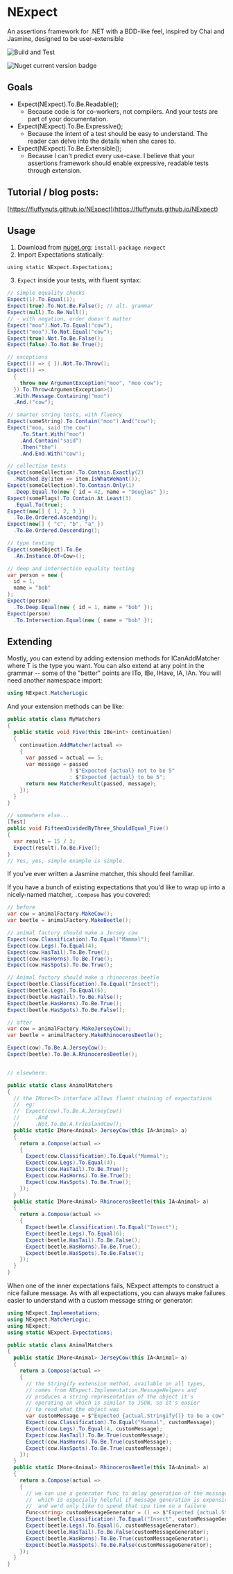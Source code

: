 # NExpect
An assertions framework for .NET with a BDD-like feel, inspired by Chai and Jasmine, designed to be user-extensible

![Build and Test](https://github.com/fluffynuts/NExpect/workflows/Build%20and%20Test/badge.svg)

![Nuget current version badge](https://img.shields.io/nuget/v/NExpect)

## Goals
- Expect(NExpect).To.Be.Readable();
  - Because code is for co-workers, not compilers. And your tests are part of your documentation.
- Expect(NExpect).To.Be.Expressive();
  - Because the intent of a test should be easy to understand. The reader can delve into the details when she cares to.
- Expect(NExpect).To.Be.Extensible();
  - Because I can't predict every use-case. I believe that your assertions framework should enable expressive, readable tests through extension.

## Tutorial / blog posts:
[https://fluffynuts.github.io/NExpect](https://fluffynuts.github.io/NExpect)

## Usage
1. Download from [nuget.org](https://nuget.org): `install-package nexpect`
2. Import Expectations statically:
```
using static NExpect.Expectations;
```
3. `Expect` inside your tests, with fluent syntax:
```csharp
// simple equality checks
Expect(1).To.Equal(1);
Expect(true).To.Not.Be.False(); // alt. grammar
Expect(null).To.Be.Null();
// - with negation, order doesn't matter
Expect("moo").Not.To.Equal("cow");
Expect("moo").To.Not.Equal("cow");
Expect(true).Not.To.Be.False();
Expect(false).To.Not.Be.True();

// exceptions
Expect(() => { }).Not.To.Throw();
Expect(() =>
  {
    throw new ArgumentException("moo", "moo cow");
  }).To.Throw<ArgumentException>()
  .With.Message.Containing("moo")
  .And.("cow");

// smarter string tests, with fluency
Expect(someString).To.Contain("moo").And("cow");
Expect("moo, said the cow")
    .To.Start.With("moo")
    .And.Contain("said")
    .Then("the")
    .And.End.With("cow");

// collection tests
Expect(someCollection).To.Contain.Exactly(2)
  .Matched.By(item => item.IsWhatWeWant());
Expect(someCollection).To.Contain.Only(1)
  .Deep.Equal.To(new { id = 42, name = "Douglas" });
Expect(someFlags).To.Contain.At.Least(3)
  .Equal.To(true);
Expect(new[] { 1, 2, 3 })
  .To.Be.Ordered.Ascending();
Expect(new[] { "c", "b", "a" })
  .To.Be.Ordered.Descending();

// type testing
Expect(someObject).To.Be
  .An.Instance.Of<Cow>();

// deep and intersection equality testing
var person = new {
  id = 1,
  name = "bob"
};
Expect(person)
  .To.Deep.Equal(new { id = 1, name = "bob" });
Expect(person)
  .To.Intersection.Equal(new { name = "bob" });
```

## Extending
Mostly, you can extend by adding extension methods for ICanAddMatcher<T> where T is the
type you want. You can also extend at any point in the grammar -- some of the "better"
points are ITo<T>, IBe<T>, IHave<T>, IA<T>, IAn<T>. You will need another namespace import:
```csharp
using NExpect.MatcherLogic
```
And your extension methods can be like:

```csharp
public static class MyMatchers
{
  public static void Five(this IBe<int> continuation)
  {
    continuation.AddMatcher(actual =>
    {
      var passed = actual == 5;
      var message = passed
                    ? $"Expected {actual} not to be 5"
                    : $"Expected {actual} to be 5";
      return new MatcherResult(passed, message);
    });
  }
}
```

```csharp
// somewhere else...
[Test]
public void FifteenDividedByThree_ShouldEqual_Five()
{
  var result = 15 / 3;
  Expect(result).To.Be.Five();
}
// Yes, yes, simple example is simple.
```

If you've ever written a Jasmine matcher, this should feel familiar.

If you have a bunch of existing expectations that you'd like to wrap
up into a nicely-named matcher, `.Compose` has you covered:

```csharp
// before
var cow = animalFactory.MakeCow();
var beetle = animalFactory.MakeBeetle();

// animal factory should make a Jersey cow
Expect(cow.Classification).To.Equal("Mammal");
Expect(cow.Legs).To.Equal(4);
Expect(cow.HasTail).To.Be.True();
Expect(cow.HasHorns).To.Be.True();
Expect(cow.HasSpots).To.Be.True();

// Animal factory should make a rhinoceros beetle
Expect(beetle.Classification).To.Equal("Insect");
Expect(beetle.Legs).To.Equal(6);
Expect(beetle.HasTail).To.Be.False();
Expect(beetle.HasHorns).To.Be.True();
Expect(beetle.HasSpots).To.Be.False();
```

```csharp
// after
var cow = animalFactory.MakeJerseyCow();
var beetle = animalFactory.MakeRhinocerosBeetle();

Expect(cow).To.Be.A.JerseyCow();
Expect(beetle).To.Be.A.RhinocerosBeetle();


// elsewhere:

public static class AnimalMatchers
{
  // the IMore<T> interface allows fluent chaining of expectations
  //  eg:
  //  Expect(cow).To.Be.A.JerseyCow()
  //     .And
  //     .Not.To.Be.A.FrieslandCow();
  public static IMore<Animal> JerseyCow(this IA<Animal> a)
  {
    return a.Compose(actual =>
    {
      Expect(cow.Classification).To.Equal("Mammal");
      Expect(cow.Legs).To.Equal(4);
      Expect(cow.HasTail).To.Be.True();
      Expect(cow.HasHorns).To.Be.True();
      Expect(cow.HasSpots).To.Be.True();
    });
  }
  public static IMore<Animal> RhinocerosBeetle(this IA<Animal> a)
  {
    return a.Compose(actual =>
    {
      Expect(beetle.Classification).To.Equal("Insect");
      Expect(beetle.Legs).To.Equal(6);
      Expect(beetle.HasTail).To.Be.False();
      Expect(beetle.HasHorns).To.Be.True();
      Expect(beetle.HasSpots).To.Be.False();
    });
  }
}
```

When one of the inner expectations fails, NExpect attempts to construct
a nice failure message. As with all expectations, you can always make
failures easier to understand with a custom message string or generator:

```csharp
using NExpect.Implementations;
using NExpect.MatcherLogic;
using NExpect;
using static NExpect.Expectations;

public static class AnimalMatchers
{
  public static IMore<Animal> JerseyCow(this IA<Animal> a)
  {
    return a.Compose(actual =>
    {
      // the Stringify extension method, available on all types,
      // comes from NExpect.Implementation.MessageHelpers and
      // produces a string representation of the object it's
      // operating on which is similar to JSON, so it's easier
      // to read what the object was
      var customMessage = $"Expected {actual.Stringify()} to be a cow";
      Expect(cow.Classification).To.Equal("Mammal", customMessage);
      Expect(cow.Legs).To.Equal(4, customMessage);
      Expect(cow.HasTail).To.Be.True(customMessage);
      Expect(cow.HasHorns).To.Be.True(customMessage);
      Expect(cow.HasSpots).To.Be.True(customMessage);
    });
  }
  public static IMore<Animal> RhinocerosBeetle(this IA<Animal> a)
  {
    return a.Compose(actual =>
    {
      // we can use a generator func to delay generation of the message
      //  which is especially helpful if message generation is expensive
      //  and we'd only like to spend that cpu time on a failure
      Func<string> customMessageGenerator = () => $"Expected {actual.Stringify()} to be a cow";
      Expect(beetle.Classification).To.Equal("Insect", customMessageGenerator);
      Expect(beetle.Legs).To.Equal(6, customMessageGenerator);
      Expect(beetle.HasTail).To.Be.False(customMessageGenerator);
      Expect(beetle.HasHorns).To.Be.True(customMessageGenerator);
      Expect(beetle.HasSpots).To.Be.False(customMessageGenerator);
    });
  }
}
```
